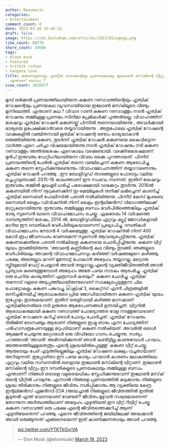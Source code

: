 ```yaml
---
author: Beaumaris
categories:
- Entertainment
comment_count: 0
date: 2023-03-26 15:44:13
draft: false
image: https://cdn.boolokam.com/articles/2023/03/egegg.png
like_count: 80778
share_count: 34696
tags:
- elone musk
- Featured
- hrithik roshan
- kangana love
title: കങ്കണയുടെയും ഹൃത്വിക് റോഷന്റെയും പ്രണയകഥയും ഇലോൺ മസ്‌കിന്റെ ട്വീറ്റും തമ്മിൽ
  എന്താണ് ബന്ധം ?
view_count: 1826977
---
```


മുമ്പ് ഒരിക്കൽ പ്രണയത്തിലായിരുന്ന കങ്കണ റണാവത്തിന്റെയും ഹൃത്വിക് റോഷന്റെയും പ്രണയകഥ വ്യവസായിയായ ഇലോൺ മസ്‌കിലൂടെ വീണ്ടും മുന്നിലെത്തി. എന്താണ് കഥ ? വിവാദ റാണി കങ്കണ റണാവത്തും നടൻ ഹൃത്വിക് റോഷനും തമ്മിലുള്ള പ്രണയം സിനിമാ പ്രേമികൾക്ക് പുത്തരിയല്ല. വിവാഹത്തിന് ശേഷവും ഹൃത്വിക് റോഷൻ കങ്കണയ്ക്ക് പിന്നിൽ തന്നെയായിരുന്നു , അവൾക്കായി ഭാര്യയെ ഉപേക്ഷിക്കാൻവരെ തയ്യാറായിരുന്നു . അതുപോലെ ഹൃത്വിക് റോഷന്റെ വാക്കുകളിൽ വഞ്ചിതനായി ഋത്വിക് റോഷന്റെ രണ്ടാം ഭാര്യയാകാൻ ഒരുങ്ങിയിരുന്നു കങ്കണ, തുടർന്ന് ഹൃത്വിക് റോഷൻ കങ്കണയെ കൈവിട്ടെന്ന വാർത്ത ഏറെ ചർച്ചാ വിഷയമായിരുന്നു.നടൻ ഹൃത്വിക് റോഷനും നടി കങ്കണ റണാവത്തും അതിനുശേഷം ഏറെകാലം വഴക്കുണ്ടായി. വഴക്കിനുശേഷമാണ് മുൻപ് ഇരുവരും ഡേറ്റിംഗിലായിരുന്ന വിവരം ഒക്കെ പുറത്തായത്. പിന്നീട് പ്രണയത്തിന്റെ പേരിൽ ഹൃത്വിക് തന്നെ വഞ്ചിച്ചെന്ന് കങ്കണ ആരോപിച്ചു. കങ്കണ തന്നെ സ്നേഹിക്കുന്നുണ്ടെന്നും വിവാഹമോചനത്തിന് തയ്യാറാണെന്നും ഹൃത്വിക് റോഷൻ പറഞ്ഞു . ഈ ബോളിവുഡ് താരങ്ങളുടെ പോരാട്ടം വലിയ ഒച്ചപ്പാടുണ്ടാക്കി. 2015-16 കാലത്താണ് ഈ സംഭവം നടന്നത്. ഇതിന് ശേഷവും ഇരുവരും തമ്മിൽ മുഖംമൂടി ധരിച്ച് പരോക്ഷമായി വാക്കേറ്റം തുടർന്നു. 2016ൽ കങ്കണയിൽ നിന്ന് നൂറുകണക്കിന് ഇ-മെയിലുകൾ തനിക്ക് ലഭിച്ചെന്ന് കാണിച്ച് ഹൃത്വിക് സൈബർ പോലീസിൽ പരാതി നൽകിയിരുന്നു. പിന്നീട് കേസ് മുംബൈ സൈബർ ക്രൈം ഡിവിഷനിൽ നിന്ന് ക്രൈം ഇന്റലിജൻസ് വിഭാഗത്തിലേക്ക് മാറ്റുകയായിരുന്നു. ഇരുവരും തമ്മിലുള്ള ബന്ധം വേർപിരിഞ്ഞെങ്കിലും ഹൃത്വിക് ഭാര്യ സൂസെൻ ഖാനെ വിവാഹമോചനം ചെയ്തു. ഏകദേശം 14 വർഷത്തെ ദാമ്പത്യത്തിന് ശേഷം, 2014 ൽ, ബോളിവുഡിലെ ഏറ്റവും ക്യൂട്ട് ജോഡികളായി മാറിയ ഈ ദമ്പതികൾ വേർപിരിയുകയാണെന്ന് പ്രഖ്യാപിച്ചു. ദമ്പതികൾ വിവാഹമോചനം നേടാൻ 4 വർഷമെടുത്തു. ഹൃത്വിക് റോഷനിൽ നിന്ന് 400 കോടി രൂപ ജീവനാംശം വേണമെന്ന് സൂസെൻ ആവശ്യപ്പെട്ടിരുന്നു. ഹൃത്വിക് കങ്കണക്കെതിരെ പരാതി നൽകിയതു കങ്കണയെ ചൊടിപ്പിച്ചിരുന്നു. കങ്കണ ട്വീറ്റ് യുദ്ധം തുടങ്ങിയിരുന്നു. 'അവന്റെ കണ്ണീരിന്റെ കഥ വീണ്ടും തുടങ്ങി. ഞങ്ങളുടെ വേർപിരിയലും അവന്റെ വിവാഹമോചനവും കഴിഞ്ഞ് വർഷങ്ങളേറെ കഴിഞ്ഞു. പക്ഷേ, അതെല്ലാം മറന്ന് മുന്നോട്ട് പോകാൻ അദ്ദേഹം തയ്യാറല്ല. മറ്റൊരു സ്ത്രീയുമായി ഡേറ്റ് ചെയ്യാൻ അവൻ തയ്യാറല്ല.എന്റെ വ്യക്തിജീവിതത്തിൽ ഞാൻ പ്രത്യാശ കണ്ടെത്തുമ്പോൾ അദ്ദേഹം അതേ പഴയ നാടകം ആരംഭിച്ചു. ഹൃത്വിക് ഒരു ചെറിയ കാര്യത്തിന് എത്രനാൾ കരയും?' കങ്കണ ചോദിച്ചു. ഹൃത്വിക് തന്നോട് വളരെ അടുപ്പത്തിലായിരുന്നുവെന്ന് സാക്ഷ്യപ്പെടുത്തുന്ന ചില ഫോട്ടോകളും കങ്കണ പങ്കുവച്ചു. ![](https://cdn.boolokam.com/articles/2023/03/egegg.png)ക്രിഷ് 3, കൈറ്റ്‌സ് എന്നീ ചിത്രങ്ങളിൽ ഒന്നിച്ചഭിനയിച്ച് ആരാധകരുടെ പ്രിയ ജോഡിയായിരുന്ന കങ്കണ-ഹൃത്വിക് യുദ്ധം ഇപ്പോഴും തുടരുകയാണ്. ഇതിന് തെളിവായി കഴിഞ്ഞ മാസമാണ് ഹൃത്വിക്കിനെതിരെ നടി ഗുരുതര ആരോപണങ്ങൾ ഉന്നയിച്ചത്. ട്വിറ്ററിൽ ആരാധകരുമായി കങ്കണ റണാവത്ത് ചോദ്യോത്തര വേള നടത്തുമ്പോഴാണ് ഹൃത്വിക് റോഷനെ കുറിച്ച് ഒരാൾ ചോദ്യം ചോദിച്ചത്. ഹൃത്വിക് റോഷനും ദിൽജിത് ദോസഞ്ചും ആരാണ് നിങ്ങളുടെ ഇഷ്ട താരം എന്ന ചോദ്യത്തിന് പരിഹാസരൂപേണയുള്ള മറുപടിയാണ് കങ്കണ നൽകിയത്. അവരിൽ ഒരാൾ ആക്ഷൻ ചെയുന്നു മറ്റൊരാൾ ഒരു വീഡിയോ ഗാനം ചെയ്യുന്നു. സത്യം പറഞ്ഞാൽ 'അവൻ' അഭിനയിക്കുന്നത് ഞാൻ കണ്ടിട്ടില്ല.കാണുമ്പോൾ പറയാം. അത്തരത്തിലുള്ളതെന്തും എന്റെ ശ്രദ്ധയിൽപ്പെടുത്തൂ' കങ്കണ ട്വീറ്റ് ചെയ്തു. ആരുടെയും പേര് എടുത്തില്ലെങ്കിലും ഹൃത്വിക് റോഷനെ ലക്ഷ്യം വച്ചതായാണ് അറിയുന്നത്. ഇപ്പോഴിതാ ഈ പഴയ കാര്യം പറയാൻ കാരണം ലോകത്തിലെ ഏറ്റവും വലിയ സമ്പന്നരിൽ ഒരാളായ ഇലോൺ മസ്‌കിന്റെ ട്വീറ്റാണ്. ഇലോൺ മസ്‌കിന്റെ ട്വീറ്റും ഈ ദമ്പതികളുടെ പ്രണയകഥയും തമ്മിലുള്ള ബന്ധം എന്താണ്? നിങ്ങൾ ഒരാളെ വളരെയധികം സ്നേഹിക്കുന്നുവെന്ന് ഇലോൺ മസ്‌ക് തന്റെ ട്വീറ്റിൽ പറയുന്നു. എന്നാൽ നിങ്ങളെ പ്രണയത്തിൽ കുടുക്കാനും നിങ്ങളുടെ ശ്രദ്ധ തിരിക്കാനും നിങ്ങളുടെ ജീവിതം നശിപ്പിക്കാനും ആ വ്യക്തിയെ കേന്ദ്ര ഇന്റലിജൻസ് ഏജൻസി (CIA )അയച്ചാൽ നിങ്ങളുടെ ജീവിതത്തിൽ ഇതിൽ കൂടുതൽ എന്ത് വേദനയാണ് വേണ്ടത്? ജീവിതം മുഴുവൻ നശ്വരമാണെന്ന് തോന്നുന്ന അർത്ഥത്തിലാണ് അദ്ദേഹം എഴുതിയത്.ഈ ട്വീറ്റ് റീട്വീറ്റ് ചെയ്ത കങ്കണ റണാവത്ത് ഒരു പക്ഷേ എന്റെ ജീവിതത്തെക്കുറിച്ച് ആണ് എഴുതിയേതെന്ന് പറഞ്ഞു. എന്നെ ജീവിതത്തിന്റെ ജയിലിലേക്ക് അയക്കാൻ അവർ ഒരുങ്ങുന്നത് എങ്ങനെയെന്ന് ഇത് കാണിക്കുന്നതായും അവർ പറഞ്ഞു. 

> [pic.twitter.com/YTKTkGvrVA](https://t.co/YTKTkGvrVA)
> 
> — Elon Musk (@elonmusk) [March 19, 2023](https://twitter.com/elonmusk/status/1637398266575740929?ref_src=twsrc%5Etfw)

&nbsp; &nbsp;